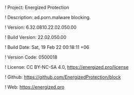 ! Project: Energized Protection

! Description: ad.porn.malware blocking.

! Version: 6.32.0810.22.02.050.00

! Build Version: 22.02.050.00

! Build Date: Sat, 19 Feb 22 00:18:11 +06

! Version Code: 0500018

! License: CC BY-NC-SA 4.0, https://energized.pro/license

! Github: https://github.com/EnergizedProtection/block

! Web: https://energized.pro
